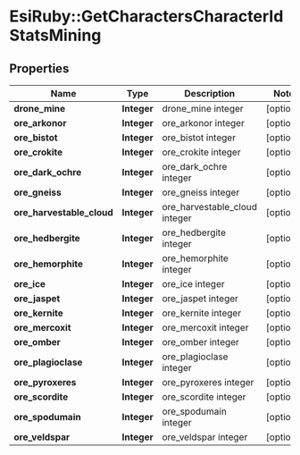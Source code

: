 # EsiRuby::GetCharactersCharacterIdStatsMining

## Properties
Name | Type | Description | Notes
------------ | ------------- | ------------- | -------------
**drone_mine** | **Integer** | drone_mine integer | [optional] 
**ore_arkonor** | **Integer** | ore_arkonor integer | [optional] 
**ore_bistot** | **Integer** | ore_bistot integer | [optional] 
**ore_crokite** | **Integer** | ore_crokite integer | [optional] 
**ore_dark_ochre** | **Integer** | ore_dark_ochre integer | [optional] 
**ore_gneiss** | **Integer** | ore_gneiss integer | [optional] 
**ore_harvestable_cloud** | **Integer** | ore_harvestable_cloud integer | [optional] 
**ore_hedbergite** | **Integer** | ore_hedbergite integer | [optional] 
**ore_hemorphite** | **Integer** | ore_hemorphite integer | [optional] 
**ore_ice** | **Integer** | ore_ice integer | [optional] 
**ore_jaspet** | **Integer** | ore_jaspet integer | [optional] 
**ore_kernite** | **Integer** | ore_kernite integer | [optional] 
**ore_mercoxit** | **Integer** | ore_mercoxit integer | [optional] 
**ore_omber** | **Integer** | ore_omber integer | [optional] 
**ore_plagioclase** | **Integer** | ore_plagioclase integer | [optional] 
**ore_pyroxeres** | **Integer** | ore_pyroxeres integer | [optional] 
**ore_scordite** | **Integer** | ore_scordite integer | [optional] 
**ore_spodumain** | **Integer** | ore_spodumain integer | [optional] 
**ore_veldspar** | **Integer** | ore_veldspar integer | [optional] 


